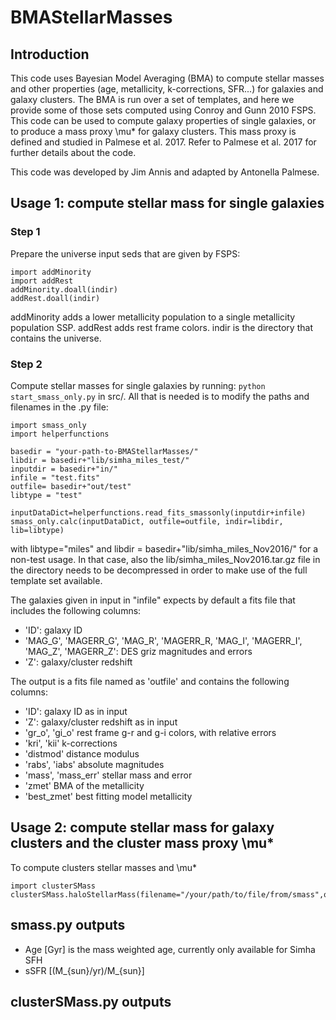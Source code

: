 # BMAStellarMasses

## Introduction
This code uses Bayesian Model Averaging (BMA) to compute stellar masses and other properties (age, metallicity, k-corrections, SFR...) for galaxies and galaxy clusters. The BMA is run over a set of templates, and here we provide some of those sets computed using Conroy and Gunn 2010 FSPS.
This code can be used to compute galaxy properties of single galaxies, or to produce a mass proxy \mu* for galaxy clusters. This mass proxy is defined and studied in Palmese et al. 2017. Refer to Palmese et al. 2017 for further details about the code. 

This code was developed by Jim Annis and adapted by Antonella Palmese.

## Usage 1: compute stellar mass for single galaxies

### Step 1

Prepare the universe input seds that are given by FSPS:
```
import addMinority
import addRest
addMinority.doall(indir)
addRest.doall(indir)
```
addMinority adds a lower metallicity population to a single metallicity population SSP. addRest adds rest frame colors.
indir is the directory that contains the universe.

### Step 2

Compute stellar masses for single galaxies by running: ```python start_smass_only.py``` in src/. All that is needed is to modify the paths and filenames in the .py file:

```
import smass_only
import helperfunctions

basedir = "your-path-to-BMAStellarMasses/"
libdir = basedir+"lib/simha_miles_test/"
inputdir = basedir+"in/"
infile = "test.fits"
outfile= basedir+"out/test"
libtype = "test"

inputDataDict=helperfunctions.read_fits_smassonly(inputdir+infile)
smass_only.calc(inputDataDict, outfile=outfile, indir=libdir, lib=libtype)
```

with libtype="miles" and libdir = basedir+"lib/simha_miles_Nov2016/" for a non-test usage. In that case, also the lib/simha_miles_Nov2016.tar.gz file in the directory needs to be decompressed in order to make use of the full template set available.

The galaxies given in input in "infile" expects by default a fits file that includes the following columns:
* 'ID': galaxy ID
* 'MAG_G', 'MAGERR_G', 'MAG_R', 'MAGERR_R, 'MAG_I', 'MAGERR_I', 'MAG_Z', 'MAGERR_Z': DES griz magnitudes and errors
* 'Z': galaxy/cluster redshift

The output is a fits file named as 'outfile' and contains the following columns:
* 'ID': galaxy ID as in input
* 'Z': galaxy/cluster redshift as in input
* 'gr_o', 'gi_o' rest frame g-r and g-i colors, with relative errors
* 'kri', 'kii' k-corrections
* 'distmod' distance modulus
* 'rabs', 'iabs' absolute magnitudes
* 'mass', 'mass_err' stellar mass and error
* 'zmet' BMA of the metallicity
* 'best_zmet' best fitting model metallicity

## Usage 2: compute stellar mass for galaxy clusters and the cluster mass proxy \mu*
To compute clusters stellar masses and \mu*
```
import clusterSMass
clusterSMass.haloStellarMass(filename="/your/path/to/file/from/smass",outfile="/your/path/to/output")
```


## smass.py outputs
* Age [Gyr] is the mass weighted age, currently only available for Simha SFH
* sSFR [(M_{sun}/yr)/M_{sun}]

## clusterSMass.py outputs
